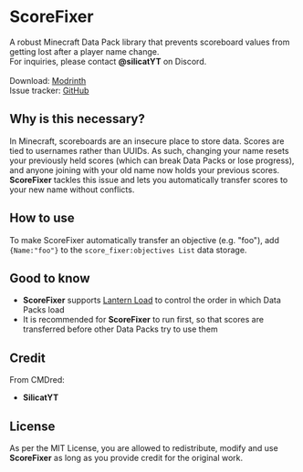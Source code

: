 # ScoreFixer
A robust Minecraft Data Pack library that prevents scoreboard values from getting lost after a player name change.\
For inquiries, please contact **@silicatYT** on Discord.\
\
Download: [Modrinth](https://modrinth.com/datapack/score-fixer)\
Issue tracker: [GitHub](https://github.com/CMDred/ScoreFixer)

## Why is this necessary?
In Minecraft, scoreboards are an insecure place to store data. Scores are tied to usernames rather than UUIDs. As such, changing your name resets your previously held scores (which can break Data Packs or lose progress), and anyone joining with your old name now holds your previous scores.\
**ScoreFixer** tackles this issue and lets you automatically transfer scores to your new name without conflicts.

## How to use
To make ScoreFixer automatically transfer an objective (e.g. "foo"), add `{Name:"foo"}` to the `score_fixer:objectives List` data storage.

## Good to know
- **ScoreFixer** supports [Lantern Load](https://github.com/LanternMC/load) to control the order in which Data Packs load
- It is recommended for **ScoreFixer** to run first, so that scores are transferred before other Data Packs try to use them

## Credit
From CMDred:
- **SilicatYT**

## License
As per the MIT License, you are allowed to redistribute, modify and use **ScoreFixer** as long as you provide credit for the original work.
